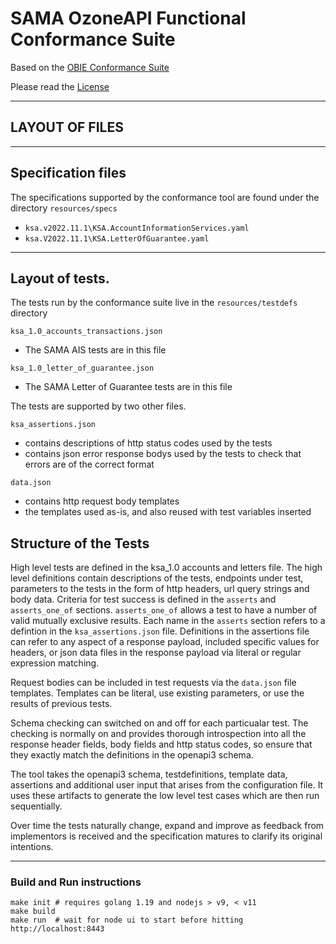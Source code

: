 # SAMA OzoneAPI  Functional Conformance Suite
Based on the [OBIE Conformance Suite](https://github.com/OpenBankingUK/conformance-suite)

Please read the [License](LICENSE.TXT)

---
## LAYOUT OF FILES
---
## Specification files
The specifications supported by the conformance tool are found under the directory `resources/specs`

* `ksa.v2022.11.1\KSA.AccountInformationServices.yaml`
* `ksa.V2022.11.1\KSA.LetterOfGuarantee.yaml`

---
## Layout of tests.

The tests run by the conformance suite live in the `resources/testdefs` directory

`ksa_1.0_accounts_transactions.json`
* The SAMA AIS tests are in this file 

`ksa_1.0_letter_of_guarantee.json`
* The SAMA Letter of Guarantee tests are in this file 

The tests are supported by two other files.

`ksa_assertions.json` 

* contains descriptions of http status codes used by the tests
* contains json error response bodys used by the tests to check that errors are of the correct format

`data.json`
* contains http request body templates
* the templates used as-is, and also reused with test variables inserted

## Structure of the Tests
High level tests are defined in the ksa_1.0 accounts and letters file. 
The high level definitions contain descriptions of the tests, endpoints under test, parameters to the tests in the form of http headers, url query strings and body data. 
Criteria for test success is defined in the `asserts` and `asserts_one_of` sections. `asserts_one_of` allows a test to have a number of valid mutually exclusive results. Each name in the `asserts` section refers to a defintion in the `ksa_assertions.json` file. Definitions in the assertions file can refer to any aspect of a response payload, included specific values for headers, or json data files in the response payload via literal or regular expression matching.

Request bodies can be included in test requests via the `data.json` file templates. Templates can be literal, use existing parameters, or use the results of previous tests.

Schema checking can switched on and off for each particualar test. The checking is normally on and provides thorough introspection into all the response header fields, body fields and http status codes, so ensure that they exactly match the definitions in the openapi3 schema. 

The tool takes the openapi3 schema, testdefinitions, template data, assertions and additional user input that arises from the configuration file. It uses these artifacts to generate the low level test cases which are then run sequentially.

Over time the tests naturally change, expand and improve as feedback from implementors is received and the specification matures to clarify its original intentions.

---
### Build and Run instructions

```
make init # requires golang 1.19 and nodejs > v9, < v11
make build  
make run  # wait for node ui to start before hitting http://localhost:8443
```